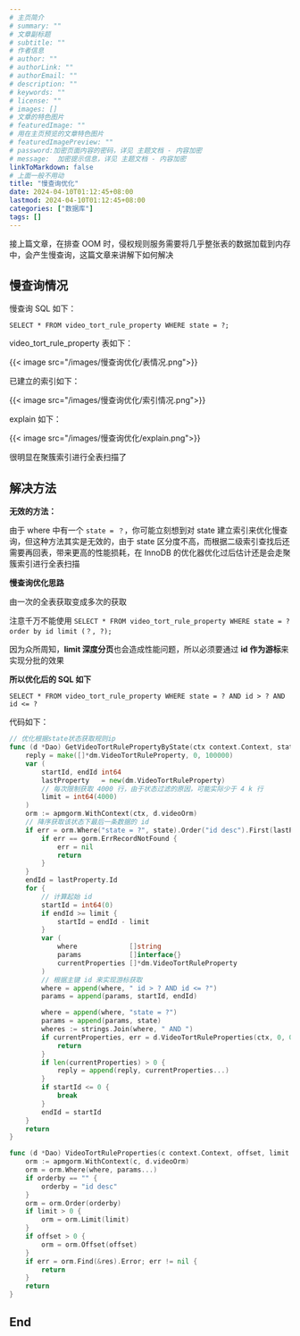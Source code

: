```yaml
---
# 主页简介
# summary: ""
# 文章副标题
# subtitle: ""
# 作者信息
# author: ""
# authorLink: ""
# authorEmail: ""
# description: ""
# keywords: ""
# license: ""
# images: []
# 文章的特色图片
# featuredImage: ""
# 用在主页预览的文章特色图片
# featuredImagePreview: ""
# password:加密页面内容的密码，详见 主题文档 - 内容加密
# message:  加密提示信息，详见 主题文档 - 内容加密
linkToMarkdown: false
# 上面一般不用动
title: "慢查询优化"
date: 2024-04-10T01:12:45+08:00
lastmod: 2024-04-10T01:12:45+08:00
categories: ["数据库"]
tags: []
---
```


接上篇文章，在排查 OOM 时，侵权规则服务需要将几乎整张表的数据加载到内存中，会产生慢查询，这篇文章来讲解下如何解决

## 慢查询情况

慢查询 SQL 如下：  

`SELECT * FROM video_tort_rule_property WHERE state = ?;`

video_tort_rule_property 表如下：

{{< image src="/images/慢查询优化/表情况.png">}}

已建立的索引如下：

{{< image src="/images/慢查询优化/索引情况.png">}}

explain 如下：

{{< image src="/images/慢查询优化/explain.png">}}

很明显在聚簇索引进行全表扫描了

## 解决方法

**无效的方法：**

由于 where 中有一个 `state = ？`，你可能立刻想到对 state 建立索引来优化慢查询，但这种方法其实是无效的，由于 state 区分度不高，而根据二级索引查找后还需要再回表，带来更高的性能损耗，在 InnoDB 的优化器优化过后估计还是会走聚簇索引进行全表扫描

**慢查询优化思路**

由一次的全表获取变成多次的获取

注意千万不能使用 `SELECT * FROM video_tort_rule_property WHERE state = ? order by id limit (？, ?);`  

因为众所周知，**limit 深度分页**也会造成性能问题，所以必须要通过 **id 作为游标**来实现分批的效果

**所以优化后的 SQL 如下**

`SELECT * FROM video_tort_rule_property WHERE state = ? AND id > ? AND id <= ?`

代码如下：

```go
// 优化根据state状态获取规则ip
func (d *Dao) GetVideoTortRulePropertyByState(ctx context.Context, state dm.RuleStateEnum) (reply []*dm.VideoTortRuleProperty, err error) {
	reply = make([]*dm.VideoTortRuleProperty, 0, 100000)
	var (
		startId, endId int64
		lastProperty   = new(dm.VideoTortRuleProperty)
		// 每次限制获取 4000 行，由于状态过滤的原因，可能实际少于 4 k 行
		limit = int64(4000)
	)
	orm := apmgorm.WithContext(ctx, d.videoOrm)
	// 降序获取该状态下最后一条数据的 id
	if err = orm.Where("state = ?", state).Order("id desc").First(lastProperty).Error; err != nil {
		if err == gorm.ErrRecordNotFound {
			err = nil
			return
		}
	}
	endId = lastProperty.Id
	for {
		// 计算起始 id
		startId = int64(0)
		if endId >= limit {
			startId = endId - limit
		}
		var (
			where             []string
			params            []interface{}
			currentProperties []*dm.VideoTortRuleProperty
		)
		// 根据主键 id 来实现游标获取
		where = append(where, " id > ? AND id <= ?")
		params = append(params, startId, endId)

		where = append(where, "state = ?")
		params = append(params, state)
		wheres := strings.Join(where, " AND ")
		if currentProperties, err = d.VideoTortRuleProperties(ctx, 0, 0, "id ASC", wheres, params...); err != nil {
			return
		}
		if len(currentProperties) > 0 {
			reply = append(reply, currentProperties...)
		}
		if startId <= 0 {
			break
		}
		endId = startId
	}
	return
}

func (d *Dao) VideoTortRuleProperties(c context.Context, offset, limit int, orderby, where string, params ...interface{}) (res []*dm.VideoTortRuleProperty, err error) {
	orm := apmgorm.WithContext(c, d.videoOrm)
	orm = orm.Where(where, params...)
	if orderby == "" {
		orderby = "id desc"
	}
	orm = orm.Order(orderby)
	if limit > 0 {
		orm = orm.Limit(limit)
	}
	if offset > 0 {
		orm = orm.Offset(offset)
	}
	if err = orm.Find(&res).Error; err != nil {
		return
	}
	return
}
```

## End
